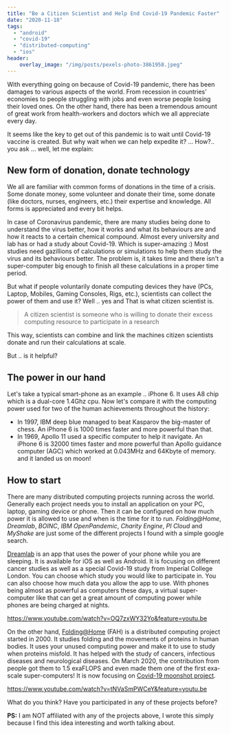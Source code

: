 ```yaml
---
title: "Be a Citizen Scientist and Help End Covid-19 Pandemic Faster"
date: "2020-11-18"
tags: 
  - "android"
  - "covid-19"
  - "distributed-computing"
  - "ios"
header:
    overlay_image: "/img/posts/pexels-photo-3861958.jpeg"
---
```


With everything going on because of Covid-19 pandemic, there has been damages to various aspects of the world. From recession in countries' economies to people struggling with jobs and even worse people losing their loved ones. On the other hand, there has been a tremendous amount of great work from health-workers and doctors which we all appreciate every day.

It seems like the key to get out of this pandemic is to wait until Covid-19 vaccine is created. But why wait when we can help expedite it? ... How?.. you ask ... well, let me explain:

## New form of donation, donate technology

We all are familiar with common forms of donations in the time of a crisis. Some donate money, some volunteer and donate their time, some donate (like doctors, nurses, engineers, etc.) their expertise and knowledge. All forms is appreciated and every bit helps.

In case of Coronavirus pandemic, there are many studies being done to understand the virus better, how it works and what its behaviours are and how it reacts to a certain chemical compound. Almost every university and lab has or had a study about Covid-19. Which is super-amazing :) Most studies need gazillions of calculations or simulations to help them study the virus and its behaviours better. The problem is, it takes time and there isn't a super-computer big enough to finish all these calculations in a proper time period.

But what if people voluntarily donate computing devices they have (PCs, Laptop, Mobiles, Gaming Consoles, Rigs, etc.), scientists can collect the power of them and use it? Well .. yes and That is what citizen scientist is.

> A citizen scientist is someone who is willing to donate their excess computing resource to participate in a research

This way, scientists can combine and link the machines citizen scientists donate and run their calculations at scale.

But .. is it helpful?

## The power in our hand

Let's take a typical smart-phone as an example .. iPhone 6. It uses A8 chip which is a dual-core 1.4Ghz cpu. Now let's compare it with the computing power used for two of the human achievements throughout the history:

- In 1997, IBM deep blue managed to beat Kasparov the big-master of chess. An iPhone 6 is 1000 times faster and more powerful than that.
- In 1969, Apollo 11 used a specific computer to help it navigate. An iPhone 6 is 32000 times faster and more powerful than Apollo guidance computer (AGC) which worked at 0.043MHz and 64Kbyte of memory. and it landed us on moon!

## How to start

There are many distributed computing projects running across the world. Generally each project needs you to install an application on your PC, laptop, gaming device or phone. Then it can be configured on how much power it is allowed to use and when is the time for it to run. _Folding@Home_, _Dreamlab_, _BOINC_, _IBM OpenPandemic_, _Charity Engine_, _PI Cloud_ and _MyShake_ are just some of the different projects I found with a simple google search.

[Dreamlab](https://www.vodafone.com.au/foundation/dreamlab) is an app that uses the power of your phone while you are sleeping. It is available for iOS as well as Android. It is focusing on different cancer studies as well as a special Covid-19 study from Imperial College London. You can choose which study you would like to participate in. You can also choose how much data you allow the app to use. With phones being almost as powerful as computers these days, a virtual super-computer like that can get a great amount of computing power while phones are being charged at nights.

https://www.youtube.com/watch?v=OQ7zxWY32Yo&feature=youtu.be

On the other hand, [Folding@Home](https://foldingathome.org/) (FAH) is a distributed computing project started in 2000. It studies folding and the movements of proteins in human bodies. It uses your unused computing power and make it to use to study when proteins misfold. It has helped with the study of cancers, infectious diseases and neurological diseases. On March 2020, the contribution from people got them to 1.5 exaFLOPS and even made them one of the first exa-scale super-computers! It is now focusing on [Covid-19 moonshot project](https://covid.postera.ai/covid).

https://www.youtube.com/watch?v=tNVaSmPWCeY&feature=youtu.be

What do you think? Have you participated in any of these projects before?

**PS:** I am NOT affiliated with any of the projects above, I wrote this simply because I find this idea interesting and worth talking about.
